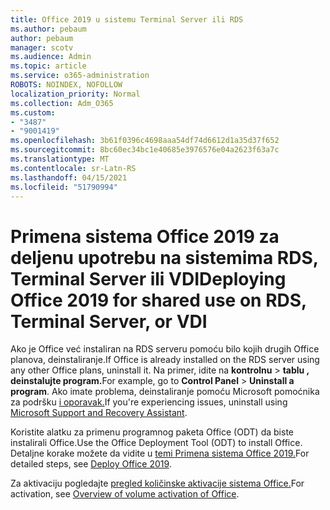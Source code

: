 ```yaml
---
title: Office 2019 u sistemu Terminal Server ili RDS
ms.author: pebaum
author: pebaum
manager: scotv
ms.audience: Admin
ms.topic: article
ms.service: o365-administration
ROBOTS: NOINDEX, NOFOLLOW
localization_priority: Normal
ms.collection: Adm_O365
ms.custom:
- "3487"
- "9001419"
ms.openlocfilehash: 3b61f0396c4698aaa54df74d6612d1a35d37f652
ms.sourcegitcommit: 8bc60ec34bc1e40685e3976576e04a2623f63a7c
ms.translationtype: MT
ms.contentlocale: sr-Latn-RS
ms.lasthandoff: 04/15/2021
ms.locfileid: "51790994"
---
```

# <a name="deploying-office-2019-for-shared-use-on-rds-terminal-server-or-vdi"></a><span data-ttu-id="50148-102">Primena sistema Office 2019 za deljenu upotrebu na sistemima RDS, Terminal Server ili VDI</span><span class="sxs-lookup"><span data-stu-id="50148-102">Deploying Office 2019 for shared use on RDS, Terminal Server, or VDI</span></span>

<span data-ttu-id="50148-103">Ako je Office već instaliran na RDS serveru pomoću bilo kojih drugih Office planova, deinstaliranje.</span><span class="sxs-lookup"><span data-stu-id="50148-103">If Office is already installed on the RDS server using any other Office plans, uninstall it.</span></span> <span data-ttu-id="50148-104">Na primer, idite na **kontrolnu**  >  **tablu , deinstalujte program.**</span><span class="sxs-lookup"><span data-stu-id="50148-104">For example, go to **Control Panel** > **Uninstall a program**.</span></span> <span data-ttu-id="50148-105">Ako imate problema, deinstaliranje pomoću Microsoft pomoćnika za podršku [i oporavak.](https://aka.ms/SARA-OfficeUninstall-Alchemy)</span><span class="sxs-lookup"><span data-stu-id="50148-105">If you're experiencing issues, uninstall using [Microsoft Support and Recovery Assistant](https://aka.ms/SARA-OfficeUninstall-Alchemy).</span></span> 

<span data-ttu-id="50148-106">Koristite alatku za primenu programnog paketa Office (ODT) da biste instalirali Office.</span><span class="sxs-lookup"><span data-stu-id="50148-106">Use the Office Deployment Tool (ODT) to install Office.</span></span> <span data-ttu-id="50148-107">Detaljne korake možete da vidite u [temi Primena sistema Office 2019.](https://docs.microsoft.com/deployoffice/office2019/deploy)</span><span class="sxs-lookup"><span data-stu-id="50148-107">For detailed steps, see [Deploy Office 2019](https://docs.microsoft.com/deployoffice/office2019/deploy).</span></span>

<span data-ttu-id="50148-108">Za aktivaciju pogledajte [pregled količinske aktivacije sistema Office.](https://docs.microsoft.com/deployoffice/vlactivation/plan-volume-activation-of-office)</span><span class="sxs-lookup"><span data-stu-id="50148-108">For activation, see [Overview of volume activation of Office](https://docs.microsoft.com/deployoffice/vlactivation/plan-volume-activation-of-office).</span></span>